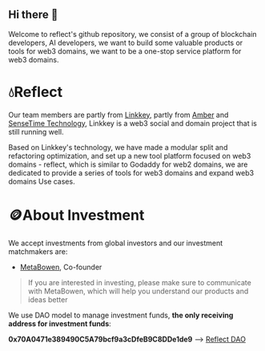 ## Hi there 👋

Welcome to reflect's github repository, we consist of a group of blockchain developers, AI developers, we want to build some valuable products or tools for web3 domains, we want to be a one-stop service platform for web3 domains.

<!--

**Here are some ideas to get you started:**

🙋‍♀️ A short introduction - what is your organization all about?
🌈 Contribution guidelines - how can the community get involved?
👩‍💻 Useful resources - where can the community find your docs? Is there anything else the community should know?
🍿 Fun facts - what does your team eat for breakfast?
🧙 Remember, you can do mighty things with the power of [Markdown](https://docs.github.com/github/writing-on-github/getting-started-with-writing-and-formatting-on-github/basic-writing-and-formatting-syntax)
-->

# 💧Reflect
Our team members are partly from [Linkkey](https://linkkey.io), partly from [Amber](https://www.ambergroup.io/) and [SenseTime Technology](https://www.sensetime.com/), Linkkey is a web3 social and domain project that is still running well.

Based on Linkkey's technology, we have made a modular split and refactoring optimization, and set up a new tool platform focused on web3 domains - reflect, which is similar to Godaddy for web2 domains, we are dedicated to provide a series of tools for web3 domains and expand web3 domains Use cases.

# 🪙About Investment
We accept investments from global investors and our investment matchmakers are: 
- [MetaBowen](https://twitter.com/_MetaBowen), Co-founder

> If you are interested in investing, please make sure to communicate with MetaBowen, which will help you understand our products and ideas better

We use DAO model to manage investment funds, **the only receiving address for investment funds**: 

**0x70A0471e389490C5A79bcf9a3cDfeB9C8DDe1de9** --> [Reflect DAO](https://polygonscan.com/address/0x70a0471e389490c5a79bcf9a3cdfeb9c8dde1de9)

